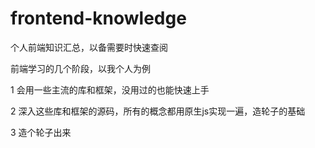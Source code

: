 # frontend-knowledge

个人前端知识汇总，以备需要时快速查阅

前端学习的几个阶段，以我个人为例

1 会用一些主流的库和框架，没用过的也能快速上手

2 深入这些库和框架的源码，所有的概念都用原生js实现一遍，造轮子的基础

3 造个轮子出来
